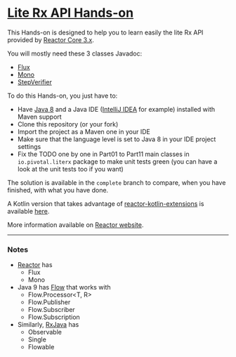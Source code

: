 # [Lite Rx API Hands-on](https://github.com/reactor/lite-rx-api-hands-on)

This Hands-on is designed to help you to learn easily the lite Rx API provided by [Reactor Core 3.x](https://github.com/reactor/reactor-core/).

You will mostly need these 3 classes Javadoc:

 - [Flux](http://projectreactor.io/docs/core/release/api/reactor/core/publisher/Flux.html)
 - [Mono](http://projectreactor.io/docs/core/release/api/reactor/core/publisher/Mono.html)
 - [StepVerifier](http://projectreactor.io/docs/test/release/api/reactor/test/StepVerifier.html)
 
To do this Hands-on, you just have to:

 - Have [Java 8](http://www.oracle.com/technetwork/java/javase/downloads/jdk8-downloads-2133151.html) and a Java IDE ([IntelliJ IDEA](https://www.jetbrains.com/idea/) for example) installed with Maven support
 - Clone this repository (or your fork)
 - Import the project as a Maven one in your IDE
 - Make sure that the language level is set to Java 8 in your IDE project settings
 - Fix the TODO one by one in Part01 to Part11 main classes in `io.pivotal.literx` package
   to make unit tests green (you can have a look at the unit tests too if you want)

The solution is available in the `complete` branch to compare, when you have finished, with what you have done.

A Kotlin version that takes advantage of [reactor-kotlin-extensions](https://github.com/reactor/reactor-kotlin-extensions) is available [here](https://github.com/eddumelendez/reactor-kotlin-workshop).

More information available on [Reactor website](http://projectreactor.io).

___
### Notes
* [Reactor](http://projectreactor.io) has
    - Flux 
    - Mono
* Java 9 has [Flow](http://docs.oracle.com/javase/9/docs/api/index.html?java/util/concurrent/Flow.html) that works with
    - Flow.Processor<T, R> 
    - Flow.Publisher<T> 
    - Flow.Subscriber<T> 
    - Flow.Subscription
* Similarly, [RxJava](https://github.com/ReactiveX/RxJava) has
    - Observable
    - Single
    - Flowable 
